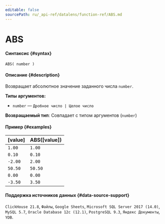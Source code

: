 ```yaml
---
editable: false
sourcePath: ru/_api-ref/datalens/function-ref/ABS.md
---
```


# ABS



#### Синтаксис {#syntax}


```
ABS( number )
```

#### Описание {#description}
Возвращает абсолютное значение заданного числа `number`.

**Типы аргументов:**
- `number` — `Дробное число | Целое число`


**Возвращаемый тип**: Совпадает с типом аргументов (`number`)

#### Пример {#examples}



| **[value]**   | **ABS([value])**   |
|:--------------|:-------------------|
| `1.00`        | `1.00`             |
| `0.10`        | `0.10`             |
| `-2.00`       | `2.00`             |
| `50.50`       | `50.50`            |
| `0.00`        | `0.00`             |
| `-3.50`       | `3.50`             |




#### Поддержка источников данных {#data-source-support}

`ClickHouse 21.8`, `Файлы`, `Google Sheets`, `Microsoft SQL Server 2017 (14.0)`, `MySQL 5.7`, `Oracle Database 12c (12.1)`, `PostgreSQL 9.3`, `Яндекс Документы`, `YDB`.
